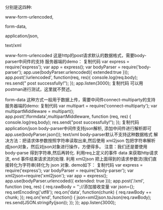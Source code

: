 分别是这四种:

www-form-urlencoded,

form-data,

application/json,

text/xml

www-form-urlencoded
这是http的post请求默认的数据格式，需要body-parser中间件的支持
服务器端的demo：
复制代码
var express = require('express');
var app = express();
var bodyParser = require('body-parser');
app.use(bodyParser.urlencoded({
    extended:true
}));
app.post('/urlencoded', function(req, res){
    console.log(req.body);
    res.send(" post successfully!");
});
app.listen(3000);
复制代码
可以用postman进行测试，这里就不赘述。

form-data
这种方式一般用于数据上传，需要中间件connect-multiparty的支持
服务器端的demo:
复制代码
var multipart = require('connect-multiparty');
var multipartMiddleware = multipart();
app.post('/formdata',multipartMiddleware, function (req, res) {
  console.log(req.body);
  res.send("post successfully!");
});
复制代码
application/json
body-parser中间件支持json解析, 添加中间件进行解析即可
app.use(bodyParser.json());
text/xml
body-parser默认不支持这种数据格式
解决方法：把请求体参数按照字符串读取出来,然后使用 xml2json 包把字符串解析成json对象，然后对json对象进行操作，方便得多。
注意：我们还是要使用 body-parse 得到字符串,然后再转化.
利用req上定义的事件 data 来获取http请求流, end 事件结束请求流的处理.
利用 xml2json 把上面得到的请求参数流(我们直接转化为字符串)转化为 json 对象.
demo如下：
复制代码
var express = require('express');
var bodyParser = require('body-parser');
var xml2json=require('xml2json');
var app = express();
app.use(bodyParser.urlencoded({
  extended: true
}));
app.post('/xml', function (req, res) {
  req.rawBody = '';//添加接收变量
  var json={};
  req.setEncoding('utf8');
  req.on('data', function(chunk) { 
    req.rawBody += chunk;
  });
  req.on('end', function() {
  json=xml2json.toJson(req.rawBody);
  res.send(JSON.stringify(json));
  }); 
});
app.listen(3000);

